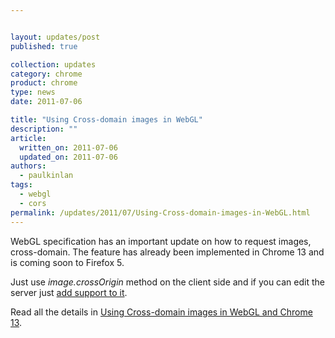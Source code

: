 ```yaml
---


layout: updates/post
published: true

collection: updates
category: chrome
product: chrome
type: news
date: 2011-07-06

title: "Using Cross-domain images in WebGL"
description: ""
article:
  written_on: 2011-07-06
  updated_on: 2011-07-06
authors:
  - paulkinlan
tags:
  - webgl
  - cors
permalink: /updates/2011/07/Using-Cross-domain-images-in-WebGL.html
---
```

<p>WebGL specification has an important update on how to request images, cross-domain. The feature has already been implemented in Chrome 13 and is coming soon to Firefox 5.</p>

<p>Just use <em>image.crossOrigin</em> method on the client side and if you can edit the server just <a href="http://enable-cors.org/">add support to it</a>.</p>

<p>Read all the details in <a href="http://blog.chromium.org/2011/07/using-cross-domain-images-in-webgl-and.html">Using Cross-domain images in WebGL and Chrome 13</a>.</p>